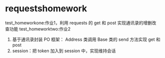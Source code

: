 # requestshomework
test_homeworkone:作业1，利用 requests 的 get 和 post 实现通讯录的增删改查功能
test_homeworktwo:作业2
1. 基于通讯录封装 PO 框架： Address 类调用 Base 类的 send 方法实现 get 和 post
2. session：把 token 加入到 session 中，实现维持会话

